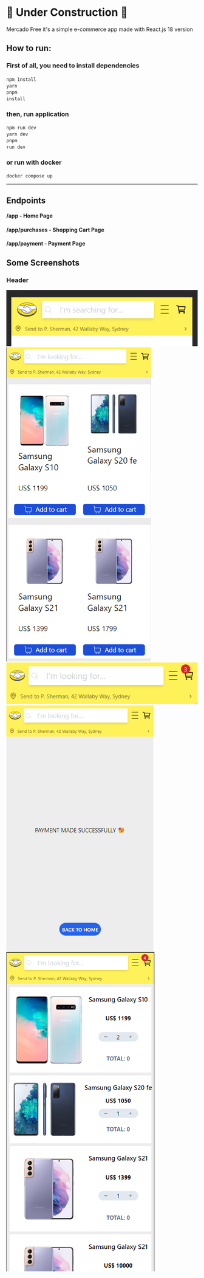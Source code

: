 # 🚧 Under Construction 🚧

Mercado Free it's a simple e-commerce app made with React.js 18 version

## How to run:

### First of all, you need to install dependencies
<code>npm install</code>
<br/>
<code>yarn</code>
<br/>
<code>pnpm install</code>

### then, run application
<code>npm run dev</code>
<br/>
<code>yarn dev</code>
<br/>
<code>pnpm run dev</code>

### or run with docker
<code>docker compose up</code>

<hr />

## Endpoints

#### /app - Home Page
#### /app/purchases - Shopping Cart Page
#### /app/payment - Payment Page

## Some Screenshots
### Header
![Header Screenshot](./public/screenshots/header-screenshot.png)
![Home Screenshot](./public/screenshots/home-screenshot.png)
![Notification Screenshot](./public/screenshots/notification-screenshot.png)
![Payment Screenshot](./public/screenshots/payment-screenshot.png)
![Shopping Cart Screenshot](./public/screenshots/shopping-cart-screenshot.png)